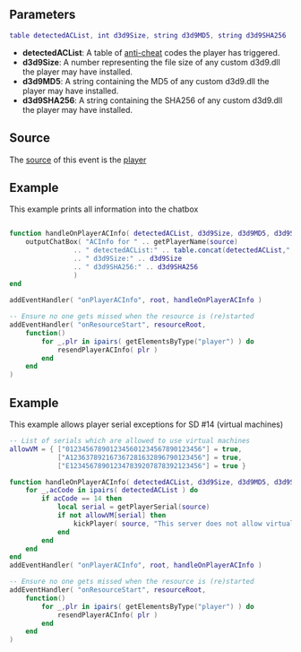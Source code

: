 Parameters
----------

``` lua
table detectedACList, int d3d9Size, string d3d9MD5, string d3d9SHA256
```

-   **detectedACList**: A table of [anti-cheat](/Anti-cheat_guide.md "wikilink") codes the player has triggered.
-   **d3d9Size**: A number representing the file size of any custom d3d9.dll the player may have installed.
-   **d3d9MD5**: A string containing the MD5 of any custom d3d9.dll the player may have installed.
-   **d3d9SHA256**: A string containing the SHA256 of any custom d3d9.dll the player may have installed.

Source
------

The [source](/event_system#Event_source.md "wikilink") of this event is the [player](/player.md "wikilink")

Example
-------

This example prints all information into the chatbox

``` lua

function handleOnPlayerACInfo( detectedACList, d3d9Size, d3d9MD5, d3d9SHA256 )
    outputChatBox( "ACInfo for " .. getPlayerName(source)
                .. " detectedACList:" .. table.concat(detectedACList,",")
                .. " d3d9Size:" .. d3d9Size
                .. " d3d9SHA256:" .. d3d9SHA256
                )
end
    
addEventHandler( "onPlayerACInfo", root, handleOnPlayerACInfo )

-- Ensure no one gets missed when the resource is (re)started
addEventHandler( "onResourceStart", resourceRoot,
    function()
        for _,plr in ipairs( getElementsByType("player") ) do
            resendPlayerACInfo( plr )
        end
    end
)
```

Example
-------

This example allows player serial exceptions for SD \#14 (virtual machines)

``` lua
-- List of serials which are allowed to use virtual machines
allowVM = { ["0123456789012345601234567890123456"] = true,
            ["A123637892167367281632896790123456"] = true,
            ["E123456789012347839207878392123456"] = true }

function handleOnPlayerACInfo( detectedACList, d3d9Size, d3d9MD5, d3d9SHA256 )
    for _,acCode in ipairs( detectedACList ) do
        if acCode == 14 then
            local serial = getPlayerSerial(source)
            if not allowVM[serial] then
                kickPlayer( source, "This server does not allow virtual machines." )
            end
        end
    end
end
addEventHandler( "onPlayerACInfo", root, handleOnPlayerACInfo )

-- Ensure no one gets missed when the resource is (re)started
addEventHandler( "onResourceStart", resourceRoot,
    function()
        for _,plr in ipairs( getElementsByType("player") ) do
            resendPlayerACInfo( plr )
        end
    end
)
```

